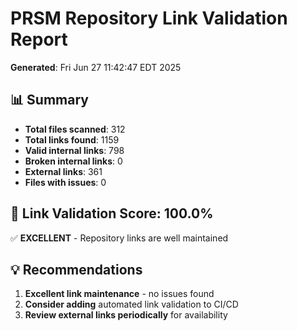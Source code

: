 # PRSM Repository Link Validation Report
**Generated**: Fri Jun 27 11:42:47 EDT 2025

## 📊 Summary
- **Total files scanned**: 312
- **Total links found**: 1159
- **Valid internal links**: 798
- **Broken internal links**: 0
- **External links**: 361
- **Files with issues**: 0

## 🎯 Link Validation Score: 100.0%
✅ **EXCELLENT** - Repository links are well maintained

## 💡 Recommendations
1. **Excellent link maintenance** - no issues found
2. **Consider adding** automated link validation to CI/CD
4. **Review external links periodically** for availability
